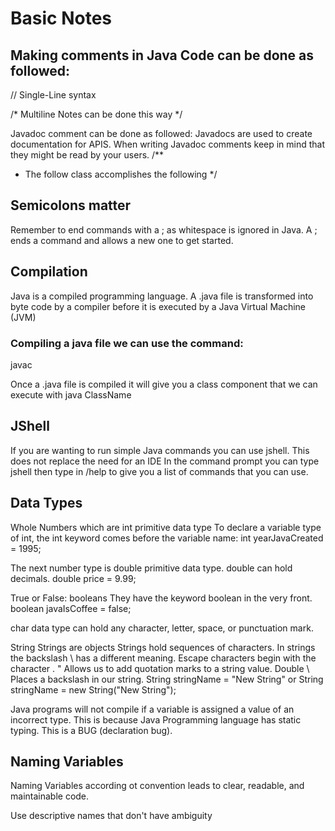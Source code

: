# Basic Notes
## Making comments in Java Code can be done as followed: 
// Single-Line syntax 

/* 
Multiline Notes can be done this way
*/

Javadoc comment can be done as followed: 
Javadocs are used to create documentation for APIS. 
When writing Javadoc comments keep in mind that they might be read by your users.
/**
* The follow class accomplishes the following
*/

## Semicolons matter

Remember to end commands with a ; as whitespace is ignored in Java. A ; ends a command and allows a new one to get started.

## Compilation 

Java is a compiled programming language. A .java file is transformed into byte code by a compiler before it is executed by a Java Virtual Machine (JVM)

### Compiling a java file we can use the command: 
javac 

Once a .java file is compiled it will give you a class component that we can execute with 
java ClassName

## JShell
If you are wanting to run simple Java commands you can use jshell. This does not replace the need for an IDE
In the command prompt you can type jshell then type in /help to give you a list of commands that you can use.


## Data Types

Whole Numbers which are int primitive data type
To declare a variable type of int, the int keyword comes before the variable name: 
int yearJavaCreated = 1995;

The next number type is double primitive data type. double can hold decimals.
double price = 9.99;

True or False: booleans
They have the keyword boolean in the very front. 
boolean javaIsCoffee = false;

char data type can hold any character, letter, space, or punctuation mark.

String 
Strings are objects
Strings hold sequences of characters. 
In strings the backslash \ has a different meaning. Escape characters begin with the character \. 
\" Allows us to add quotation marks to a string value. 
Double \\ Places a backslash in our string.
String stringName = "New String" or 
String stringName = new String("New String");

Java programs will not compile if a variable is assigned a value of an incorrect type. This is because Java Programming language has static typing. This is a BUG (declaration bug).

## Naming Variables 

Naming Variables according ot convention leads to clear, readable, and maintainable code. 

Use descriptive names that don't have ambiguity






